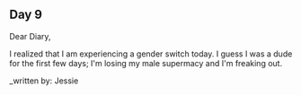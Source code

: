 ## Day 9

Dear Diary,

I realized that I am experiencing a gender switch today. I guess I was a dude for the first few days; I'm losing my male supermacy and I'm freaking out.

_written by: Jessie
